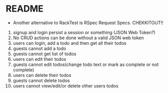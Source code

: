 # README

* Another alternative to RackTest is RSpec Request Specs. CHEKKITOUT!!

1. signup and login persist a session or something (JSON Web Token?)
1. No CRUD actions can be done without a valid JSON web token
1. users can login, add a todo and then get all their todos
1. guests cannot add a todo
1. guests cannot get list of todos
1. users can edit their todos
1. guests cannot edit todos(change todo text or mark as complete or not complete)
1. users can delete their todos
1. guests cannot delete todos
1. users cannot view/edit/or delete other users todos
